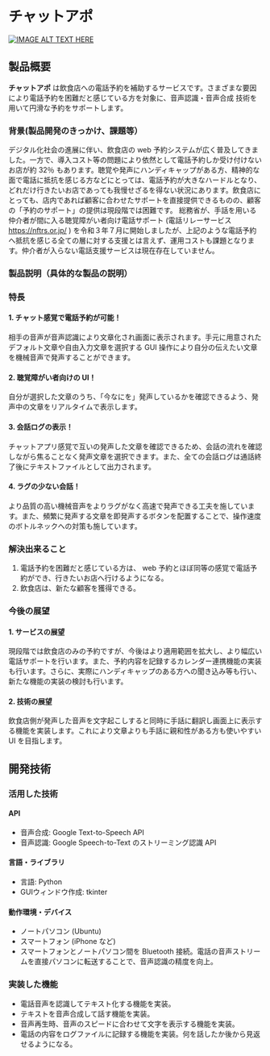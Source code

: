 # **チャットアポ**

[![IMAGE ALT TEXT HERE](https://jphacks.com/wp-content/uploads/2021/07/JPHACKS2021_ogp.jpg)](https://www.youtube.com/watch?v=LUPQFB4QyVo)
## 製品概要
**チャットアポ** は飲食店への電話予約を補助するサービスです。さまざまな要因により電話予約を困難だと感じている方を対象に、音声認識・音声合成 技術を用いて円滑な予約をサポートします。

### 背景(製品開発のきっかけ、課題等）
デジタル化社会の進展に伴い、飲食店の web 予約システムが広く普及してきました。一方で、導入コスト等の問題により依然として電話予約しか受け付けないお店が約 32％ もあります。聴覚や発声にハンディキャップがある方、精神的な面で電話に抵抗を感じる方などにとっては、電話予約が大きなハードルとなり、どれだけ行きたいお店であっても我慢せざるを得ない状況にあります。飲食店にとっても、店内であれば顧客に合わせたサポートを直接提供できるものの、顧客の「予約のサポート」の提供は現段階では困難です。
総務省が、手話を用いる仲介者が間に入る聴覚障がい者向け電話サポート (電話リレーサービス https://nftrs.or.jp/ ) を令和３年７月に開始しましたが、上記のような電話予約へ抵抗を感じる全ての層に対する支援とは言えず、運用コストも課題となります。仲介者が入らない電話支援サービスは現在存在していません。

### 製品説明（具体的な製品の説明）
### 特長
#### 1.  チャット感覚で電話予約が可能！
相手の音声が音声認識により文章化され画面に表示されます。手元に用意されたデフォルト文章や自由入力文章を選択する GUI 操作により自分の伝えたい文章を機械音声で発声することができます。

#### 2. 聴覚障がい者向けの UI！
自分が選択した文章のうち、「今なにを」発声しているかを確認できるよう、発声中の文章をリアルタイムで表示します。

#### 3. 会話ログの表示！
チャットアプリ感覚で互いの発声した文章を確認できるため、会話の流れを確認しながら焦ることなく発声文章を選択できます。また、全ての会話ログは通話終了後にテキストファイルとして出力されます。

#### 4. ラグの少ない会話！
より品質の高い機械音声をよりラグがなく高速で発声できる工夫を施しています。また、頻繁に発声する文章を即発声するボタンを配置することで、操作速度のボトルネックへの対策も施しています。

### 解決出来ること
1. 電話予約を困難だと感じている方は、 web 予約とほぼ同等の感覚で電話予約ができ、行きたいお店へ行けるようになる。
1. 飲食店は、新たな顧客を獲得できる。

### 今後の展望
#### 1. サービスの展望
現段階では飲食店のみの予約ですが、今後はより適用範囲を拡大し、より幅広い電話サポートを行います。また、予約内容を記録するカレンダー連携機能の実装も行います。さらに、実際にハンディキャップのある方への聞き込み等も行い、新たな機能の実装の検討も行います。

#### 2. 技術の展望
飲食店側が発声した音声を文字起こしすると同時に手話に翻訳し画面上に表示する機能を実装します。これにより文章よりも手話に親和性がある方も使いやすい UI を目指します。

## 開発技術
### 活用した技術
#### API
* 音声合成: Google Text-to-Speech API
* 音声認識: Google Speech-to-Text のストリーミング認識 API

#### 言語・ライブラリ
* 言語: Python
* GUIウィンドウ作成: tkinter

#### 動作環境・デバイス
* ノートパソコン (Ubuntu)
* スマートフォン (iPhone など)
* スマートフォンとノートパソコン間を Bluetooth 接続。電話の音声ストリームを直接パソコンに転送することで、音声認識の精度を向上。

### 実装した機能
* 電話音声を認識してテキスト化する機能を実装。
* テキストを音声合成して話す機能を実装。
* 音声再生時、音声のスピードに合わせて文字を表示する機能を実装。
* 電話の内容をログファイルに記録する機能を実装。何を話したか後から見返せるようになる。
